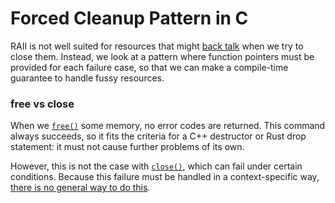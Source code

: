 # Forced Cleanup Pattern in C
RAII is not well suited for resources that might [back talk][1] when we try to
close them. Instead, we look at a pattern where function pointers must be
provided for each failure case, so that we can make a compile-time guarantee
to handle fussy resources.

### free vs close
When we [`free()`][2] some memory, no error codes are returned. This command
always succeeds, so it fits the criteria for a C++ destructor or Rust drop
statement: it must not cause further problems of its own.

However, this is not the case with [`close()`][3], which can fail under certain
conditions. Because this failure must be handled in a context-specific way,
[there is no general way to do this][4].

[1]: https://www.merriam-webster.com/dictionary/back%20talk
[2]: http://man7.org/linux/man-pages/man3/free.3.html
[3]: http://man7.org/linux/man-pages/man2/close.2.html
[4]: https://isocpp.github.io/CppCoreGuidelines/CppCoreGuidelines#e16-destructors-deallocation-and-swap-must-never-fail
